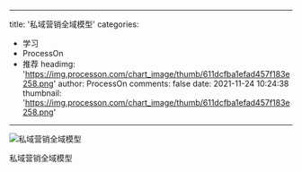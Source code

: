 
---
title: '私域营销全域模型'
categories: 
 - 学习
 - ProcessOn
 - 推荐
headimg: 'https://img.processon.com/chart_image/thumb/611dcfba1efad457f183e258.png'
author: ProcessOn
comments: false
date: 2021-11-24 10:24:38
thumbnail: 'https://img.processon.com/chart_image/thumb/611dcfba1efad457f183e258.png'
---

<div>   
<img class="thumb" alt="私域营销全域模型" src="https://img.processon.com/chart_image/thumb/611dcfba1efad457f183e258.png" referrerpolicy="no-referrer">
<p>私域营销全域模型</p>  
</div>
            